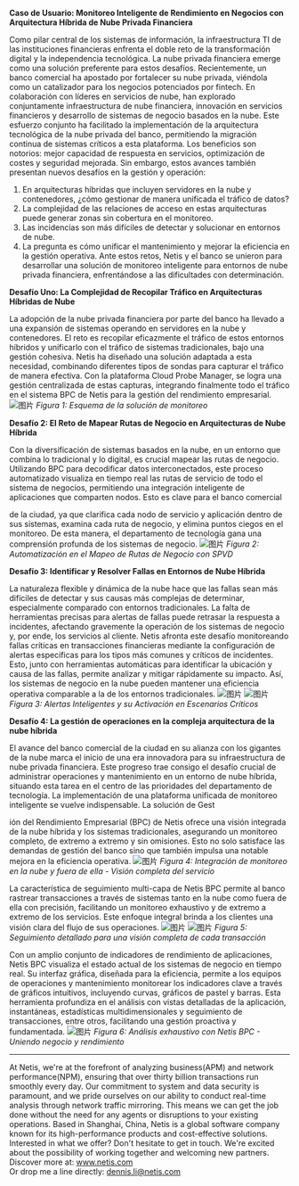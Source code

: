 **Caso de Usuario: Monitoreo Inteligente de Rendimiento en Negocios con Arquitectura Híbrida de Nube Privada Financiera**

Como pilar central de los sistemas de información, la infraestructura TI de las instituciones financieras enfrenta el doble reto de la transformación digital y la independencia tecnológica. La nube privada financiera emerge como una solución preferente para estos desafíos.
Recientemente, un banco comercial ha apostado por fortalecer su nube privada, viéndola como un catalizador para los negocios potenciados por fintech. En colaboración con líderes en servicios de nube, han explorado conjuntamente infraestructura de nube financiera, innovación en servicios financieros y desarrollo de sistemas de negocio basados en la nube. Este esfuerzo conjunto ha facilitado la implementación de la arquitectura tecnológica de la nube privada del banco, permitiendo la migración continua de sistemas críticos a esta plataforma. Los beneficios son notorios: mejor capacidad de respuesta en servicios, optimización de costes y seguridad mejorada. Sin embargo, estos avances también presentan nuevos desafíos en la gestión y operación:

1. En arquitecturas híbridas que incluyen servidores en la nube y contenedores, ¿cómo gestionar de manera unificada el tráfico de datos?
2. La complejidad de las relaciones de acceso en estas arquitecturas puede generar zonas sin cobertura en el monitoreo.
3. Las incidencias son más difíciles de detectar y solucionar en entornos de nube.
4. La pregunta es cómo unificar el mantenimiento y mejorar la eficiencia en la gestión operativa.
   Ante estos retos, Netis y el banco se unieron para desarrollar una solución de monitoreo inteligente para entornos de nube privada financiera, enfrentándose a las dificultades con determinación.

**Desafío Uno: La Complejidad de Recopilar Tráfico en Arquitecturas Híbridas de Nube**

La adopción de la nube privada financiera por parte del banco ha llevado a una expansión de sistemas operando en servidores en la nube y contenedores. El reto es recopilar eficazmente el tráfico de estos entornos híbridos y unificarlo con el tráfico de sistemas tradicionales, bajo una gestión cohesiva. Netis ha diseñado una solución adaptada a esta necesidad, combinando diferentes tipos de sondas para capturar el tráfico de manera efectiva. Con la plataforma Cloud Probe Manager, se logra una gestión centralizada de estas capturas, integrando finalmente todo el tráfico en el sistema BPC de Netis para la gestión del rendimiento empresarial.
![图片](https://mmbiz.qpic.cn/mmbiz_jpg/o672k3fsicq3aiabrR0ibCBLmsV6iae9IV8eicSYpc2jHwmXaszCfF6HXqPXXba4nFMFro0zT1qjp3Vzjz9b6vuojuw/640?wx_fmt=jpeg&wxfrom=5&wx_lazy=1&wx_co=1)
*Figura 1: Esquema de la solución de monitoreo*

**Desafío 2: El Reto de Mapear Rutas de Negocio en Arquitecturas de Nube Híbrida**

Con la diversificación de sistemas basados en la nube, en un entorno que combina lo tradicional y lo digital, es crucial mapear las rutas de negocio. Utilizando BPC para decodificar datos interconectados, este proceso automatizado visualiza en tiempo real las rutas de servicio de todo el sistema de negocios, permitiendo una integración inteligente de aplicaciones que comparten nodos. Esto es clave para el banco comercial

 de la ciudad, ya que clarifica cada nodo de servicio y aplicación dentro de sus sistemas, examina cada ruta de negocio, y elimina puntos ciegos en el monitoreo. De esta manera, el departamento de tecnología gana una comprensión profunda de los sistemas de negocio.
![图片](https://mmbiz.qpic.cn/mmbiz_jpg/o672k3fsicq3aiabrR0ibCBLmsV6iae9IV8eOnrHmIC2n9WcbibYwPFRPQPZ96KHdQiahRjibd6tGibHPuYzUFLbjV6thQ/640?wx_fmt=jpeg&wxfrom=5&wx_lazy=1&wx_co=1)
*Figura 2: Automatización en el Mapeo de Rutas de Negocio con SPVD*

**Desafío 3: Identificar y Resolver Fallas en Entornos de Nube Híbrida**

La naturaleza flexible y dinámica de la nube hace que las fallas sean más difíciles de detectar y sus causas más complejas de determinar, especialmente comparado con entornos tradicionales. La falta de herramientas precisas para alertas de fallas puede retrasar la respuesta a incidentes, afectando gravemente la operación de los sistemas de negocio y, por ende, los servicios al cliente.
Netis afronta este desafío monitoreando fallas críticas en transacciones financieras mediante la configuración de alertas específicas para los tipos más comunes y críticos de incidentes. Esto, junto con herramientas automáticas para identificar la ubicación y causa de las fallas, permite analizar y mitigar rápidamente su impacto. Así, los sistemas de negocio en la nube pueden mantener una eficiencia operativa comparable a la de los entornos tradicionales.
![图片](https://mmbiz.qpic.cn/mmbiz_jpg/o672k3fsicq3aiabrR0ibCBLmsV6iae9IV8eZ07v3TGgWRswlTmhibicHKBdZia0OPxTMQxwHORfmGqvnMiahsTTYYJUuQ/640?wx_fmt=jpeg&wxfrom=5&wx_lazy=1&wx_co=1)
![图片](https://mmbiz.qpic.cn/mmbiz_jpg/o672k3fsicq3aiabrR0ibCBLmsV6iae9IV8ePCCCibQxF2DIvaTDHkIeTTBOTJs7MPO6BooPryicOAkZSsEcEYhXd1rw/640?wx_fmt=jpeg&wxfrom=5&wx_lazy=1&wx_co=1)
*Figura 3: Alertas Inteligentes y su Activación en Escenarios Críticos*

**Desafío 4: La gestión de operaciones en la compleja arquitectura de la nube híbrida**

El avance del banco comercial de la ciudad en su alianza con los gigantes de la nube marca el inicio de una era innovadora para su infraestructura de nube privada financiera. Este progreso trae consigo el desafío crucial de administrar operaciones y mantenimiento en un entorno de nube híbrida, situando esta tarea en el centro de las prioridades del departamento de tecnología. La implementación de una plataforma unificada de monitoreo inteligente se vuelve indispensable. La solución de Gest

ión del Rendimiento Empresarial (BPC) de Netis ofrece una visión integrada de la nube híbrida y los sistemas tradicionales, asegurando un monitoreo completo, de extremo a extremo y sin omisiones. Esto no solo satisface las demandas de gestión del banco sino que también impulsa una notable mejora en la eficiencia operativa.
![图片](https://mmbiz.qpic.cn/mmbiz_jpg/o672k3fsicq3aiabrR0ibCBLmsV6iae9IV8e7XjvzyrIL4l0ibJ9MQfBgGpdOMHve9iclMQvEicNURHvY5vx8kC9agXDg/640?wx_fmt=jpeg&wxfrom=5&wx_lazy=1&wx_co=1)
*Figura 4: Integración de monitoreo en la nube y fuera de ella - Visión completa del servicio*

La característica de seguimiento multi-capa de Netis BPC permite al banco rastrear transacciones a través de sistemas tanto en la nube como fuera de ella con precisión, facilitando un monitoreo exhaustivo y de extremo a extremo de los servicios. Este enfoque integral brinda a los clientes una visión clara del flujo de sus operaciones.
![图片](https://mmbiz.qpic.cn/mmbiz_jpg/o672k3fsicq3aiabrR0ibCBLmsV6iae9IV8e2FTsia5XDYUnrfSlSbyrjmAibyuG1Dxa3Fp29w1nJXbcNoh5MAVTVVyw/640?wx_fmt=jpeg&wxfrom=5&wx_lazy=1&wx_co=1)
![图片](https://mmbiz.qpic.cn/mmbiz_jpg/o672k3fsicq3aiabrR0ibCBLmsV6iae9IV8e9mAK5j45wGqhT1bMceXP5BV6pcDiaKHv5fa0LRTib5O3VCtW49mSfMWQ/640?wx_fmt=jpeg&wxfrom=5&wx_lazy=1&wx_co=1)
*Figura 5: Seguimiento detallado para una visión completa de cada transacción*

Con un amplio conjunto de indicadores de rendimiento de aplicaciones, Netis BPC visualiza el estado actual de los sistemas de negocio en tiempo real. Su interfaz gráfica, diseñada para la eficiencia, permite a los equipos de operaciones y mantenimiento monitorear los indicadores clave a través de gráficos intuitivos, incluyendo curvas, gráficos de pastel y barras. Esta herramienta profundiza en el análisis con vistas detalladas de la aplicación, instantáneas, estadísticas multidimensionales y seguimiento de transacciones, entre otros, facilitando una gestión proactiva y fundamentada.
![图片](https://mmbiz.qpic.cn/mmbiz_jpg/o672k3fsicq3aiabrR0ibCBLmsV6iae9IV8e7mMSVibHAvuc6M4icWmYcK574PkxXfXL2ibric5mkAcF1AibM1RwWLV3HdA/640?wx_fmt=jpeg&wxfrom=5&wx_lazy=1&wx_co=1)
*Figura 6: Análisis exhaustivo con Netis BPC - Uniendo negocio y rendimiento*
***
At Netis, we're at the forefront of analyzing business(APM) and network performance(NPM), ensuring that over thirty billion transactions run smoothly every day. Our commitment to system and data security is paramount, and we pride ourselves on our ability to conduct real-time analysis through network traffic mirroring. This means we can get the job done without the need for any agents or disruptions to your existing operations. Based in Shanghai, China, Netis is a global software company known for its high-performance products and cost-effective solutions. Interested in what we offer? Don't hesitate to get in touch. We're excited about the possibility of working together and welcoming new partners.  
Discover more at: www.netis.com  
Or drop me a line directly: dennis.li@netis.com
